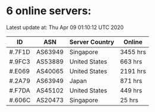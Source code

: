 # 6 online servers:

Latest update at: Thu Apr 09 01:10:12 UTC 2020

| ID | ASN | Server Country | Online |
| -- | --- | -------------- | ------ |
| #.7F1D | AS63949 | Singapore | 3455 hrs |
| #.9FC3 | AS53889 | United States | 663 hrs |
| #.E069 | AS40065 | United States | 2191 hrs |
| #.2A79 | AS63949 | Japan | 871 hrs |
| #.F7DA | AS45102 | United States | 449 hrs |
| #.606C | AS20473 | Singapore | 25 hrs |

